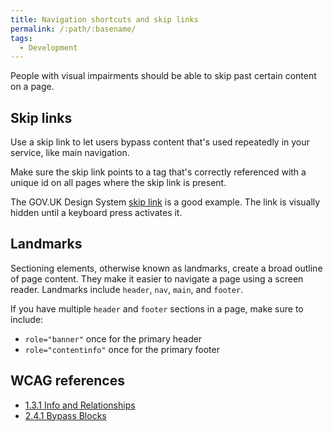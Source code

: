 ```yaml
---
title: Navigation shortcuts and skip links
permalink: /:path/:basename/
tags:
  - Development
---
```

People with visual impairments should be able to skip past certain content on a page.

## Skip links

Use a skip link to let users bypass content that's used repeatedly in your service, like main navigation.

Make sure the skip link points to a tag that's correctly referenced with a unique id on all pages where the skip link is present.

The GOV.UK Design System [skip link](https://design-system.service.gov.uk/components/skip-link/) is a good example. The link is visually hidden until a keyboard press activates it.

## Landmarks

Sectioning elements, otherwise known as landmarks, create a broad outline of page content. They make it easier to navigate a page using a screen reader. Landmarks include `header`, `nav`, `main`, and `footer`.

If you have multiple `header` and `footer` sections in a page, make sure to include:

* `role="banner"` once for the primary header 
* `role="contentinfo"` once for the primary footer

## WCAG references

* [1.3.1 Info and Relationships](https://www.w3.org/WAI/WCAG20/quickref/?showtechniques=14%2C128&currentsidebar=%23col_overview#content-structure-separation-programmatic)
* [2.4.1 Bypass Blocks](https://www.w3.org/WAI/WCAG20/quickref/?showtechniques=14%2C128&currentsidebar=%23col_overview#navigation-mechanisms-skip)